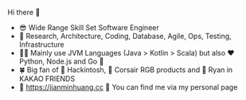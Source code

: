 Hi there 👋
- 😎 Wide Range Skill Set Software Engineer
- 🧰 Research, Architecture, Coding, Database, Agile, Ops, Testing, Infrastructure
- 👨‍💻 Mainly use JVM Languages (Java > Kotlin > Scala) but also ❤️ Python, Node.js and Go 🚀
- 🍀 Big fan of 🍎 Hackintosh, 🌈 Corsair RGB products and 💞 Ryan in KAKAO FRIENDS 
- 💎 https://jianminhuang.cc 🙋 You can find me via my personal page
